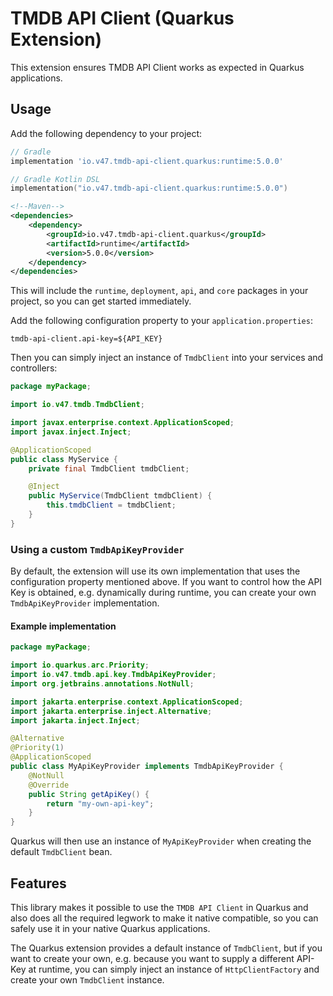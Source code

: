 # TMDB API Client (Quarkus Extension)

This extension ensures TMDB API Client works as expected in Quarkus applications.

## Usage

Add the following dependency to your project:

```groovy
// Gradle
implementation 'io.v47.tmdb-api-client.quarkus:runtime:5.0.0'
```

```kotlin
// Gradle Kotlin DSL
implementation("io.v47.tmdb-api-client.quarkus:runtime:5.0.0")
```

```xml
<!--Maven-->
<dependencies>
    <dependency>
        <groupId>io.v47.tmdb-api-client.quarkus</groupId>
        <artifactId>runtime</artifactId>
        <version>5.0.0</version>
    </dependency>
</dependencies>
```

This will include the `runtime`, `deployment`, `api`, and `core` packages in your project,
so you can get started immediately.

Add the following configuration property to your `application.properties`:

```properties
tmdb-api-client.api-key=${API_KEY}
```

Then you can simply inject an instance of `TmdbClient` into your services and controllers:

```java
package myPackage;

import io.v47.tmdb.TmdbClient;

import javax.enterprise.context.ApplicationScoped;
import javax.inject.Inject;

@ApplicationScoped
public class MyService {
    private final TmdbClient tmdbClient;

    @Inject
    public MyService(TmdbClient tmdbClient) {
        this.tmdbClient = tmdbClient;
    }
}
```

### Using a custom `TmdbApiKeyProvider`

By default, the extension will use its own implementation that uses the configuration property
mentioned above. If you want to control how the API Key is obtained, e.g. dynamically during
runtime, you can create your own `TmdbApiKeyProvider` implementation.

#### Example implementation

```java
package myPackage;

import io.quarkus.arc.Priority;
import io.v47.tmdb.api.key.TmdbApiKeyProvider;
import org.jetbrains.annotations.NotNull;

import jakarta.enterprise.context.ApplicationScoped;
import jakarta.enterprise.inject.Alternative;
import jakarta.inject.Inject;

@Alternative
@Priority(1)
@ApplicationScoped
public class MyApiKeyProvider implements TmdbApiKeyProvider {
    @NotNull
    @Override
    public String getApiKey() {
        return "my-own-api-key";
    }
}
```

Quarkus will then use an instance of `MyApiKeyProvider` when creating the default `TmdbClient` bean.

## Features

This library makes it possible to use the `TMDB API Client` in Quarkus and also does all the
required legwork to make it native compatible, so you can safely use it in your native Quarkus
applications.

The Quarkus extension provides a default instance of `TmdbClient`, but if you want to create your
own, e.g. because you want to supply a different API-Key at runtime, you can simply inject an
instance of `HttpClientFactory` and create your own `TmdbClient` instance.
